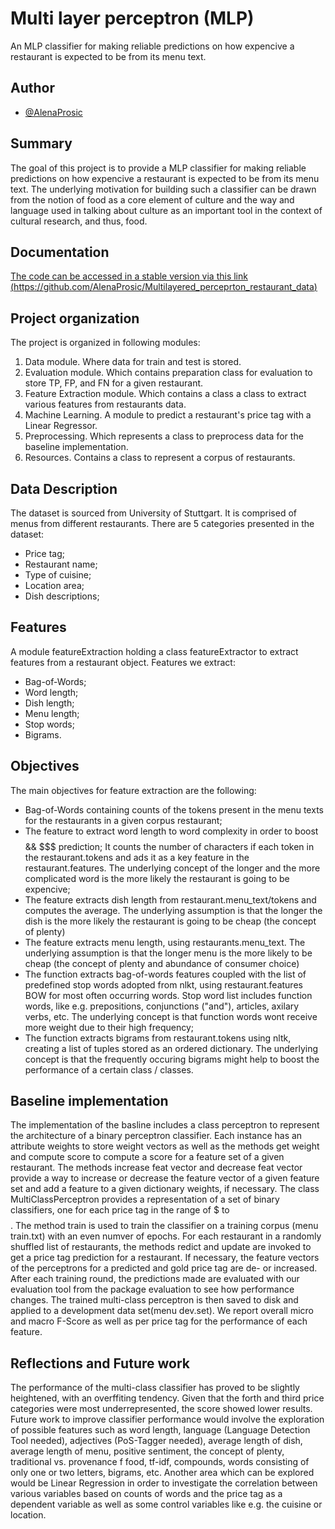 
# Multi layer perceptron (MLP)
An MLP classifier for making reliable predictions on how expencive a restaurant is expected to be from its menu text.





## Author

- [@AlenaProsic](https://github.com/AlenaProsic)


## Summary
The goal of this project is to provide a  MLP classifier for making reliable predictions on how expencive a restaurant is expected to be from its menu text.
The underlying motivation for building such a classifier can be drawn from the notion of food as a core element of culture and the way and language used in talking about culture as an important tool in the context of cultural research, and thus, food.
## Documentation

[The code can be accessed in a stable version via this link (https://github.com/AlenaProsic/Multilayered_perceprton_restaurant_data)](https://github.com/AlenaProsic/Multilayered_perceprton_restaurant_data)


## Project organization

The project is organized in following modules: 
1. Data module. Where data for train and test is stored. 
2. Evaluation module. Which  contains preparation class for evaluation to store TP, FP, and FN for a given restaurant. 
3. Feature Extraction module. Which contains a class a class to extract various features from restaurants data. 
4. Machine Learning. A module to predict a restaurant's price tag with a Linear Regressor.
5. Preprocessing. Which represents a class to preprocess data for the baseline implementation.
6. Resources. Contains a class to represent a corpus of restaurants.

## Data Description
The dataset is sourced from University of Stuttgart. 
It is comprised of menus from different restaurants. 
There are 5 categories presented in the dataset: 
- Price tag;
- Restaurant name;
- Type of cuisine;
- Location area;
- Dish descriptions;


## Features

A module featureExtraction holding a class featureExtractor to extract features from a restaurant object. 
Features we extract: 
- Bag-of-Words;
- Word length;
- Dish length;
- Menu length;
- Stop words;
- Bigrams.


## Objectives

The main objectives for feature extraction are the following:
- Bag-of-Words containing counts of the tokens present in the menu texts for the restaurants in a given corpus restaurant;
- The feature to extract word length  to word complexity in order to boost $$$$ && $$$ prediction; It counts the number of characters if each token in the restaurant.tokens and ads it as a key feature in the restaurant.features. The underlying concept of the longer and the more complicated word is the more likely the restaurant is going to be expencive;
- The feature extracts dish length from restaurant.menu_text/tokens and computes the average. The underlying  assumption is that the longer the dish is the more likely the restaurant is going to be cheap (the concept of plenty)
- The feature extracts menu length, using restaurants.menu_text. The underlying assumption is that the longer menu is the more likely to be cheap (the concept of plenty and abundance of consumer choice)
- The function extracts bag-of-words features coupled with the list of predefined stop words adopted from nlkt, using restaurant.features BOW for most often occurring words. Stop word list includes function words, like e.g. prepositions, conjunctions ("and"), articles, axilary verbs,  etc. The underlying concept is that function words wont receive more weight due to their high frequency;
- The function extracts bigrams from restaurant.tokens using nltk, creating a list of tuples stored as an ordered dictionary. The underlying concept is that the frequently occuring bigrams might help to boost the performance of a certain class / classes.
## Baseline implementation 

The implementation of the basline includes a class perceptron to represent the architecture of a binary perceptron classifier. Each instance has an attribute weights to store weight vectors as well as the methods get weight and compute score to compute a score for a feature set of a given restaurant. The methods increase feat vector and decrease feat vector provide a way to increase or decrease the feature vector of a given feature set and add a feature to a given dictionary weights, if necessary.
The class MultiClassPerceptron provides a representation of a set of binary classifiers, one for each price tag in the range of $ to $$$$. The method train is used to train the classifier on a training corpus (menu train.txt) with an even numver of epochs. For each restaurant in a randomly shuffled list of restaurants, the methods redict and update are invoked to get a price tag prediction for a restaurant. If necessary, the feature vectors of the perceptrons for a predicted and gold price tag are de- or increased. After each training round, the predictions made are evaluated with our evaluation tool from the package evaluation to see how performance changes. The trained multi-class perceptron is then saved to disk and applied to a development data set(menu dev.set). We report overall micro and macro F-Score as well as per price tag for the performance of each feature.
## Reflections and Future work 

The performance of the multi-class classifier has proved to be slightly heightened, with an overffiting tendency. Given that the forth and third price categories were most underrepresented, the score showed lower results. Future work to improve classifier performance would involve the exploration of possible features
such as word length, language (Language Detection Tool needed), adjectives (PoS-Tagger needed), average length of dish, average length of menu, positive sentiment, the concept of plenty, traditional vs. provenance f food, tf-idf, compounds, words consisting of only one or two letters, bigrams, etc. Another area which can be explored would be Linear Regression in order to investigate the correlation between various variables based on counts of words and the price tag as a dependent variable as well as some control variables like e.g. the cuisine or location.
